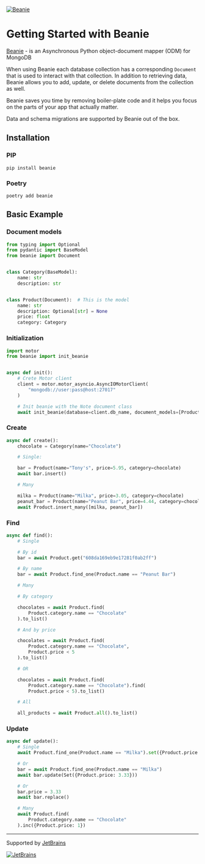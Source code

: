 [![Beanie](https://raw.githubusercontent.com/roman-right/beanie/main/assets/logo/with_text.svg)](https://github.com/roman-right/beanie)

# Getting Started with Beanie

[Beanie](https://github.com/roman-right/beanie) - is an Asynchronous Python
object-document mapper (ODM) for MongoDB

When using Beanie each database collection has a corresponding `Document` that
is used to interact with that collection. In addition to retrieving data,
Beanie allows you to add, update, or delete documents from the collection as
well.

Beanie saves you time by removing boiler-plate code and it helps you focus on
the parts of your app that actually matter.

Data and schema migrations are supported by Beanie out of the box.

## Installation

### PIP

```shell
pip install beanie
```

### Poetry

```shell
poetry add beanie
```

## Basic Example

### Document models

```python
from typing import Optional
from pydantic import BaseModel
from beanie import Document


class Category(BaseModel):
    name: str
    description: str


class Product(Document):  # This is the model
    name: str
    description: Optional[str] = None
    price: float
    category: Category
```

### Initialization

```python
import motor
from beanie import init_beanie


async def init():
    # Crete Motor client
    client = motor.motor_asyncio.AsyncIOMotorClient(
        "mongodb://user:pass@host:27017"
    )

    # Init beanie with the Note document class
    await init_beanie(database=client.db_name, document_models=[Product])

```

### Create

```python
async def create():
    chocolate = Category(name="Chocolate")

    # Single:

    bar = Product(name="Tony's", price=5.95, category=chocolate)
    await bar.insert()

    # Many

    milka = Product(name="Milka", price=3.05, category=chocolate)
    peanut_bar = Product(name="Peanut Bar", price=4.44, category=chocolate)
    await Product.insert_many([milka, peanut_bar])
```

### Find

```python
async def find():
    # Single

    # By id
    bar = await Product.get("608da169eb9e17281f0ab2ff")

    # By name
    bar = await Product.find_one(Product.name == "Peanut Bar")

    # Many

    # By category

    chocolates = await Product.find(
        Product.category.name == "Chocolate"
    ).to_list()

    # And by price

    chocolates = await Product.find(
        Product.category.name == "Chocolate",
        Product.price < 5
    ).to_list()

    # OR

    chocolates = await Product.find(
        Product.category.name == "Chocolate").find(
        Product.price < 5).to_list()

    # All

    all_products = await Product.all().to_list()
```

### Update

```python
async def update():
    # Single 
    await Product.find_one(Product.name == "Milka").set({Product.price: 3.33})

    # Or
    bar = await Product.find_one(Product.name == "Milka")
    await bar.update(Set({Product.price: 3.33}))

    # Or
    bar.price = 3.33
    await bar.replace()

    # Many
    await Product.find(
        Product.category.name == "Chocolate"
    ).inc({Product.price: 1})
```

----
Supported by [JetBrains](https://jb.gg/OpenSource)

[![JetBrains](https://raw.githubusercontent.com/roman-right/beanie/main/assets/logo/jetbrains.svg)](https://jb.gg/OpenSource)
